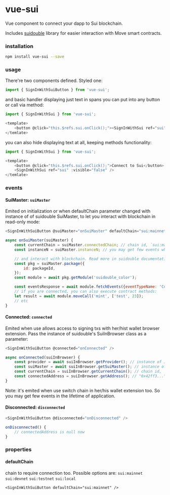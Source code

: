 # vue-sui

Vue component to connect your dapp to Sui blockchain.

Includes [suidouble](https://github.com/suidouble/suidouble) library for easier interaction with Move smart contracts.

### installation

```bash
npm install vue-sui --save
```

### usage

There're two components defined. Styled one:

```javascript
import { SignInWithSuiButton } from 'vue-sui';
```

and basic handler displaying just text in spans you can put into any button or call via method:

```javascript
import { SignInWithSui } from 'vue-sui';

<template>
    <button @click="this.$refs.sui.onClick();"><SignInWithSui ref="sui" /></button>
</temlate>
```

you can also hide displaying text at all, keeping methods functionality:

```javascript
import { SignInWithSui } from 'vue-sui';

<template>
    <button @click="this.$refs.sui.onClick();">Connect to Sui</button>
    <SignInWithSui ref="sui" :visible="false" />
</temlate>
```

### events

#### SuiMaster: `suiMaster`

Emited on initialization or when defaultChain parameter changed with instance of of suidouble SuiMaster, to let you interact with blockchain in read-only mode:

```javascript
<SignInWithSuiButton @suiMaster="onSuiMaster" defaultChain="sui:mainnet" />

async onSuiMaster(suiMaster) {
    const currentChain = suiMaster.connectedChain; // chain id, `sui:mainnet`  `sui:testnet` etc
    const instanceN = suiMaster.instanceN; // you may get few events when state changed, so you may check if it's same instance you had before

    // and interact with blockchain. Read more in suidouble documentation
    const pkg = suiMaster.package({
        id: packageId,
    });
    const module = await pkg.getModule('suidouble_color');

    const eventsResponse = await module.fetchEvents({eventTypeName: 'ColorCreated', order: 'descending'});
    // if you are connected, you can also execute contract methods:
    let result = await module.moveCall('mint', ['test', 23]);
    // etc
}
```

#### Connected: `connected`

Emited when use allows access to signing txs with her/hist wallet browser extension. Pass the instance of suidouble's SuiInBrowser class as a parameter:

```javascript
<SignInWithSuiButton @connected="onConnected" />

async onConnected(suiInBrowser) {
    const provider = await suiInBrowser.getProvider(); // instance of JsonRpcProvider
    const suiMaster = await suiInBrowser.getSuiMaster(); // instance of suidouble SuiMaster instance
    const currentChain = suiInBrowser.getCurrentChain(); // chain id, `sui:mainnet`  `sui:testnet` etc
    const connectedAddress = suiInBrowser.getAddress(); // "0x42ff3..."
}
```

Note: it's emited when use switch chain in her/his wallet extension too. So you may get few events in the lifetime of application.

#### Disconnected: `disconnected`

```javascript
<SignInWithSuiButton @disconnected="onDisconnected" />

onDisconnected() {
    // connectedAddress is null now
}
```

### properties

#### defaultChain

chain to require connection too. Possible options are: `sui:mainnet` `sui:devnet` `sui:testnet` `sui:local`
```vue
<SignInWithSuiButton defaultChain="sui:mainnet" />
```


